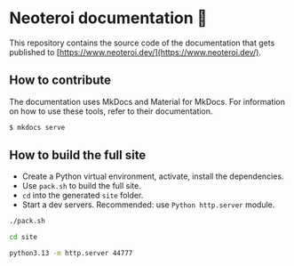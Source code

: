# Neoteroi documentation 📜

This repository contains the source code of the documentation that gets
published to [https://www.neoteroi.dev/](https://www.neoteroi.dev/).

## How to contribute

The documentation uses MkDocs and Material for MkDocs. For information on how
to use these tools, refer to their documentation.

```bash
$ mkdocs serve
```

## How to build the full site

- Create a Python virtual environment, activate, install the dependencies.
- Use `pack.sh` to build the full site.
- `cd` into the generated `site` folder.
- Start a dev servers. Recommended: use `Python http.server` module.

```bash
./pack.sh

cd site

python3.13 -m http.server 44777
```
